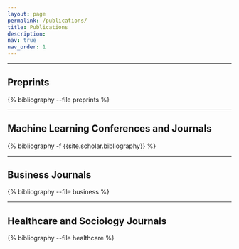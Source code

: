 ```yaml
---
layout: page
permalink: /publications/
title: Publications
description: 
nav: true
nav_order: 1
---
```


---
## **Preprints**
<!-- _pages/publications.md -->
<div class="publications">

{% bibliography --file preprints %}

</div>

---
## **Machine Learning Conferences and Journals**
<!-- _pages/publications.md -->
<div class="publications">

{% bibliography -f {{site.scholar.bibliography}} %}

</div>



---


## **Business Journals**
<!-- _pages/publications.md -->
<div class="publications">

{% bibliography --file business %}

</div>

---

## **Healthcare and Sociology Journals**
<!-- _pages/publications.md -->
<div class="publications">

{% bibliography --file healthcare %}

</div>